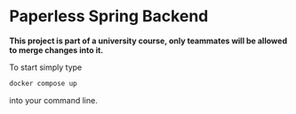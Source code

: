 # Paperless Spring Backend

**This project is part of a university course, only teammates will be allowed to merge changes into it.**

To start simply type
```bash
docker compose up
```
into your command line.